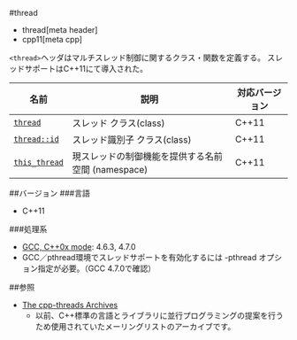 #thread
* thread[meta header]
* cpp11[meta cpp]

`<thread>`ヘッダはマルチスレッド制御に関するクラス・関数を定義する。 
スレッドサポートはC++11にて導入された。


| 名前 | 説明 | 対応バージョン |
|------------------------------------------|------------------------------|-------|
| [`thread`](./thread/thread.md)           | スレッド クラス(class)       | C++11 |
| [`thread::id`](./thread/thread/id.md)    | スレッド識別子 クラス(class) | C++11 |
| [`this_thread`](./thread/this_thread.md) | 現スレッドの制御機能を提供する名前空間 (namespace) | C++11 |


##バージョン
###言語
- C++11

###処理系
- [GCC, C++0x mode](/implementation.md#gcc): 4.6.3, 4.7.0
- GCC／pthread環境でスレッドサポートを有効化するには -pthread オプション指定が必要。（GCC 4.7.0で確認）

##参照
- [The cpp-threads Archives](http://www.decadent.org.uk/pipermail/cpp-threads/)
    - 以前、C++標準の言語とライブラリに並行プログラミングの提案を行うため使用されていたメーリングリストのアーカイブです。

